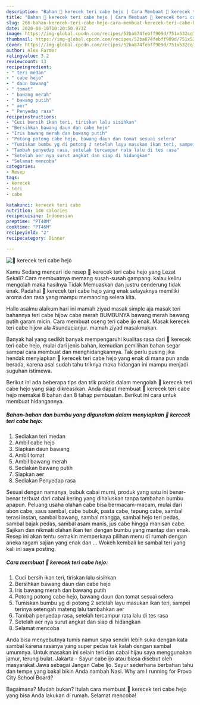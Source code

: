 ```yaml
---
description: "Bahan 🍒 kerecek teri cabe hejo | Cara Membuat 🍒 kerecek teri cabe hejo Yang Enak dan Simpel"
title: "Bahan 🍒 kerecek teri cabe hejo | Cara Membuat 🍒 kerecek teri cabe hejo Yang Enak dan Simpel"
slug: 266-bahan-kerecek-teri-cabe-hejo-cara-membuat-kerecek-teri-cabe-hejo-yang-enak-dan-simpel
date: 2020-08-10T10:20:50.973Z
image: https://img-global.cpcdn.com/recipes/52ba874febff909d/751x532cq70/🍒-kerecek-teri-cabe-hejo-foto-resep-utama.jpg
thumbnail: https://img-global.cpcdn.com/recipes/52ba874febff909d/751x532cq70/🍒-kerecek-teri-cabe-hejo-foto-resep-utama.jpg
cover: https://img-global.cpcdn.com/recipes/52ba874febff909d/751x532cq70/🍒-kerecek-teri-cabe-hejo-foto-resep-utama.jpg
author: Alex Farmer
ratingvalue: 3.2
reviewcount: 13
recipeingredient:
- " teri medan"
- " cabe hejo"
- " daun bawang"
- " tomat"
- " bawang merah"
- " bawang putih"
- " aer"
- " Penyedap rasa"
recipeinstructions:
- "Cuci bersih ikan teri, tiriskan lalu sisihkan"
- "Bersihkan bawang daun dan cabe hejo"
- "Iris bawang merah dan bawang putih"
- "Potong potong cabe hejo, bawang daun dan tomat sesuai selera"
- "Tumiskan bumbu yg di potong 2 setelah layu masukan ikan teri, sampei terinya setengah mateng lalu tambahkan aer"
- "Tambah penyedap rasa, setelah tercampur rata lalu di tes rasa"
- "Setelah aer nya surut angkat dan siap di hidangkan"
- "Selamat mencoba"
categories:
- Resep
tags:
- kerecek
- teri
- cabe

katakunci: kerecek teri cabe 
nutrition: 140 calories
recipecuisine: Indonesian
preptime: "PT40M"
cooktime: "PT46M"
recipeyield: "2"
recipecategory: Dinner

---
```



![🍒 kerecek teri cabe hejo](https://img-global.cpcdn.com/recipes/52ba874febff909d/751x532cq70/🍒-kerecek-teri-cabe-hejo-foto-resep-utama.jpg)

Kamu Sedang mencari ide resep 🍒 kerecek teri cabe hejo yang Lezat Sekali? Cara membuatnya memang susah-susah gampang. kalau keliru mengolah maka hasilnya Tidak Memuaskan dan justru cenderung tidak enak. Padahal 🍒 kerecek teri cabe hejo yang enak selayaknya memiliki aroma dan rasa yang mampu memancing selera kita.

Hallo asalmu alaikum hari ini mamah ziyad masak simple aja masak teri bahannya teri cabe hijow cabe merah BUMBUNYA bawang merah bawang putih garam micin. Cara membuat oseng teri cabe ijo enak. Masak kerecek teri cabe hijow ala #sundacianjur. mamah ziyad masakmakan.

Banyak hal yang sedikit banyak mempengaruhi kualitas rasa dari 🍒 kerecek teri cabe hejo, mulai dari jenis bahan, kemudian pemilihan bahan segar sampai cara membuat dan menghidangkannya. Tak perlu pusing jika hendak menyiapkan 🍒 kerecek teri cabe hejo yang enak di mana pun anda berada, karena asal sudah tahu triknya maka hidangan ini mampu menjadi suguhan istimewa.


Berikut ini ada beberapa tips dan trik praktis dalam mengolah 🍒 kerecek teri cabe hejo yang siap dikreasikan. Anda dapat membuat 🍒 kerecek teri cabe hejo memakai 8 bahan dan 8 tahap pembuatan. Berikut ini cara untuk membuat hidangannya.

<!--inarticleads1-->

##### Bahan-bahan dan bumbu yang digunakan dalam menyiapkan 🍒 kerecek teri cabe hejo:

1. Sediakan  teri medan
1. Ambil  cabe hejo
1. Siapkan  daun bawang
1. Ambil  tomat
1. Ambil  bawang merah
1. Sediakan  bawang putih
1. Siapkan  aer
1. Sediakan  Penyedap rasa


Sesuai dengan namanya, bubuk cabai murni, produk yang satu ini benar-benar terbuat dari cabai kering yang dihaluskan tanpa tambahan bumbu apapun. Peluang usaha olahan cabe bisa bermacam-macam, mulai dari abon cabe, saus sambal, cabe bubuk, pasta cabe, tepung cabe, sambal terasi instan, sambal bawang, sambal mangga, sambal hejo teri pedas, sambal bajak pedas, sambal asam manis, jus cabe hingga manisan cabe. Sajikan dan nikmati olahan ikan teri dengan bumbu yang mantap dan enak. Resep ini akan tentu semakin memperkaya pilihan menu di rumah dengan aneka ragam sajian yang enak dan … Wokeh kembali ke sambal teri yang kali ini saya posting. 

<!--inarticleads2-->

##### Cara membuat 🍒 kerecek teri cabe hejo:

1. Cuci bersih ikan teri, tiriskan lalu sisihkan
1. Bersihkan bawang daun dan cabe hejo
1. Iris bawang merah dan bawang putih
1. Potong potong cabe hejo, bawang daun dan tomat sesuai selera
1. Tumiskan bumbu yg di potong 2 setelah layu masukan ikan teri, sampei terinya setengah mateng lalu tambahkan aer
1. Tambah penyedap rasa, setelah tercampur rata lalu di tes rasa
1. Setelah aer nya surut angkat dan siap di hidangkan
1. Selamat mencoba


Anda bisa menyebutnya tumis namun saya sendiri lebih suka dengan kata sambal karena rasanya yang super pedas tak kalah dengan sambal umumnya. Untuk masakan ini selain teri dan cabai hijau saya menggunakan jamur, terung bulat. Jakarta - Sayur cabe ijo atau biasa disebut oleh masyarakat Jawa sebagai Jangan Cabe Ijo. Sayur sederhana berbahan tahu dan tempe yang bakal bikin Anda nambah Nasi. Why am I running for Provo City School Board? 

Bagaimana? Mudah bukan? Itulah cara membuat 🍒 kerecek teri cabe hejo yang bisa Anda lakukan di rumah. Selamat mencoba!

